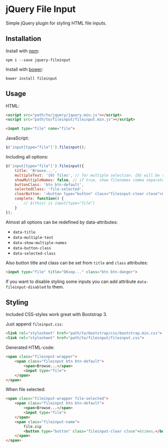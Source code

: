 # jQuery File Input

Simple jQuery plugin for styling HTML file inputs.

## Installation

Install with [npm](https://www.npmjs.com/):

```
npm i --save jquery-fileinput
```

Install with [bower](https://bower.io/):

```
bower install fileinput
```

## Usage

HTML:

```html
<script src="path/to/jquery/jquery.min.js"></script>
<script src="path/to/fileinput/fileinput.min.js"></script>
```

```html
<input type="file" name="file">
```

JavaScript:

```js
$('input[type="file"]').fileinput();
```

Including all options:

```js
$('input[type="file"]').fileinput({
    title: 'Browse...',
    multipleText: '{0} files', // for multiple selection. {0} will be replaced with number of seleted files
    showMultipleNames: false, // if true, show filenames comma separated instead text from multipleText
    buttonClass: 'btn btn-default',
    selectedClass: 'file-selected',
    clearButton: '<button type="button" class="fileinput-clear close">&times;</button>',
    complete: function() {
        // $(this) is input[type="file"]
    }
});
```

Almost all options can be redefined by data-attributes:

- `data-title`
- `data-multiple-text`
- `data-show-multiple-names`
- `data-button-class`
- `data-selected-class`

Also button title and class can be set from `title` and `class` attributes:

```html
<input type="file" title="Обзор..." class="btn btn-danger">
```

If you want to disable styling some inputs you can add attribute `data-fileinput-disabled` to them.

## Styling

Included CSS-styles work great with Bootstrap 3.

Just append `fileinput.css`:

```html
<link rel="stylesheet" href="path/to/bootstrap/css/bootstrap.min.css">
<link rel="stylesheet" href="path/to/fileinput/fileinput.css">
```

Generated HTML-code:

```html
<span class="fileinput-wrapper">
    <span class="fileinput btn btn-default">
        <span>Browse...</span>
        <input type="file">
    </span>
</span>
```

When file selected:

```html
<span class="fileinput-wrapper file-selected">
    <span class="fileinput btn btn-default">
        <span>Browse...</span>
        <input type="file">
    </span>
    <span class="fileinput-name">
        file.zip
        <button type="button" class="fileinput-clear close">&times;</button>
    </span>
</span>
```
